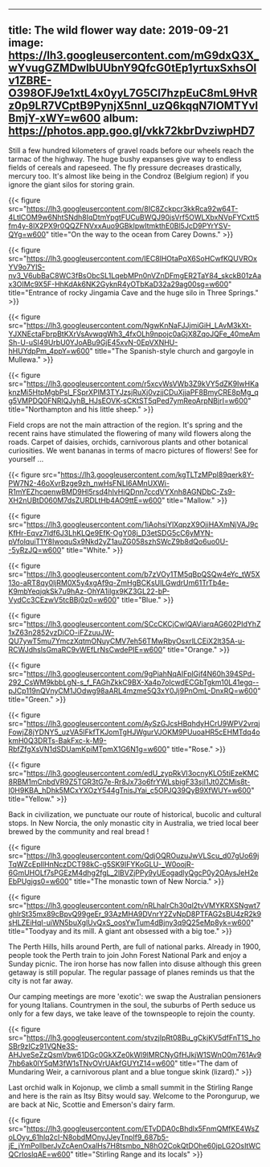 
---
title: The wild flower way
date: 2019-09-21
image: https://lh3.googleusercontent.com/mG9dxQ3X_wYvugGZMDwlbUUbnY9QfcG0tEp1yrtuxSxhsOlv1ZBRE-O398OFJ9e1xtL4x0yyL7G5Cl7hzpEuC8mL9HvRz0p9LR7VCptB9PynjX5nnI_uzQ6kqqN7IOMTYvlBmjY-xWY=w600
album: https://photos.app.goo.gl/vkk72kbrDvziwpHD7
---

Still a few hundred kilometers of gravel roads before our wheels reach the tarmac of the highway. The huge bushy expanses give way to endless fields of cereals and rapeseed. The fly pressure decreases drastically, mercury too. It's almost like being in the Condroz (Belgium region) if you ignore the giant silos for storing grain.

{{< figure src="https://lh3.googleusercontent.com/8IC8Zckpcr3kkRca92w64T-4LtlCOM9w6NhtSNdh8IqDtmYpgtFUCuBWQJ90jsVrf5OWLXbxNVpFYCxtt5fm4y-8lX2PX9r0QQZFNVxxAuo9GBkIpwItmkthE0Bl5JcD9PYrYSV-QYg=w600" title="On the way to the ocean from Carey Downs." >}}

{{< figure src="https://lh3.googleusercontent.com/IEC8lHOtaPqX6SoHCwfKQUVROxYV9o7YIS-nv3_V6ubBaC8WC3fBsObcSL1LqebMPn0nVZnDFmgER2TaY84_skckB01zAax3OIMc9X5F-HhKdAk6NK2GyknR4yOTbKaD32a29ag00sg=w600" title="Entrance of rocky Jingamia Cave and the huge silo in Three Springs." >}}

{{< figure src="https://lh3.googleusercontent.com/NgwKnNaFJJjmiGiH_LAvM3kXt-YJXNEctaFbrpBtKXrVsAvwqgWh3_4fxOLh9npojc0aGjX8ZqoJQFe_40meAmSh-U-uSl49UrbU0YJoABu9GjE45xvN-0EpVXNHU-hHUYdpPm_4ppY=w600" title="The Spanish-style church and gargoyle in Mullewa." >}}

{{< figure src="https://lh3.googleusercontent.com/r5xcvWsVWb3Z9kVY5dZK9IwHKaknzMi5HtpMgbPsl_FSprXPIM3TYJzsjRuXj0vzjjCDuXjjaPF8BmyCRE8pMg_qg5VMPDQ0FNRlQJyhB_HJsEOVK-sCKtST5qPed7ymReoArpNBjrI=w600" title="Northampton and his little sheep." >}}

Field crops are not the main attraction of the region. It's spring and the recent rains have stimulated the flowering of many wild flowers along the roads. Carpet of daisies, orchids, carnivorous plants and other botanical curiosities. We went bananas in terms of macro pictures of flowers! See for yourself ...

{{< figure src="https://lh3.googleusercontent.com/kgTLTzMPpl89qerk8Y-PW7N2-46oXvrBzge9zh_nwHsFNLI6AMnUXWi-R1mYEZhcqenwBMD9Hl5rsd4hlvHiQDnn7ccdVYXnh8AGNDbC-Zs9-XH2nUBtD060M7dsZURDLtHb4AO9ttE=w600" title="Mallow." >}}

{{< figure src="https://lh3.googleusercontent.com/1iAohsiYlXqpzX9OjiHAXmNjVAJ9cKfHr-Eqvz7Idf6J3LhKLQe9EfK-OgY08j_D3etSDG5cC6yMYN-pVfolquiT1Y8IwoquSx9Nkd2yZ1auZG058szhSWcZ9b8dQo6uo0U--5yRzJQ=w600" title="White." >}}

{{< figure src="https://lh3.googleusercontent.com/b7zVOy1TM5qBpQSQw4eYc_tW5X13o-aRT8qy0ljRM0X5y4xgAf9q-ZmHgBCKsUlLGwdrUm61TrTb4e-K9mbYeqjqkSk7u9hAz-OhYA1ilgx9KZ3GL22-bP-VydCc3CEzwV5tcBBj0z0=w600" title="Blue." >}}

{{< figure src="https://lh3.googleusercontent.com/SCcCKCjCwIQAViarqAG602PIdYhZ1xZ63n2852vzDiCO-iFZzuuJW-QU7ywT5mu7YmczXqtmONuyCMV7eh56TMwRbyOsxrlLCEiX2lt35A-u-RCWJdhslsGmaRC9vWEfLrNsCwdePIE=w600" title="Orange." >}}

{{< figure src="https://lh3.googleusercontent.com/9gPiahNqAIFplGjf4N60h394SPd-292_CsWM9kbbLgN-s_f_FAGhZkkC9BX-Xa4p7oIcwdECGbTgkm10L41egq--pJCp119nQVnyCM1JOdwg98aARL4mzme5Q3xY0Jj9PnOmL-DnxRQ=w600" title="Green." >}}

{{< figure src="https://lh3.googleusercontent.com/AySzGJcsHBqhdyHCrU9WPV2vrqjFowjZ8jYDNY5_uzVA5lFkfTKJomTgHJWgurVJOKM9PUuoaHR5cEHMTdq4okmH0Q3DRTs-BakFxc-k-M9-RbfZfgXsVN1dSDUamKpiMTpmX1G6N1g=w600" title="Rose." >}}

{{< figure src="https://lh3.googleusercontent.com/edU_zypRkVI3ocnyKLO5tiEzeKMC8RBM1mCnbdVR9Z5TGR3tG7e-Rr8Jx73o6frYWLsbigF33sjI1Jt0ZCMis8t-I0H9KBA_hDhk5MCxYXOzY544gTnisJYai_c5OPJQ39QyB9XfWUY=w600" title="Yellow." >}}

Back in civilization, we punctuate our route of historical, bucolic and cultural stops. In New Norcia, the only monastic city in Australia, we tried local beer brewed by the community and real bread !

{{< figure src="https://lh3.googleusercontent.com/QdjOQROuzuJwVLScu_d07gUo69jTqWZcEpIlHnNczDCT98kC-g5SK9IFYKoGLU-_W0oojR-6GmUHOLf7sPGEzM4dhg2fgL_2lBVZjPPy9yUEogadlyQgcP0y2OAysJeH2eEbPUgjgs0=w600" title="The monastic town of New Norcia." >}}

{{< figure src="https://lh3.googleusercontent.com/nRLhaIrCh30ql2tvVMYKRXSNgwt7ghlrSt35mx89cBpvQ99geEr_93AzMHA9DVnrY2ZvNpD8PTFAG2sBU4zR2k9sHLZEiHqI-uiWN5buXglUvQxS_oosYwTum4dBjny3q9Q25eMp8yk=w600" title="Toodyay and its mill. A giant ant obsessed with a big toe." >}}

The Perth Hills, hills around Perth, are full of national parks. Already in 1900, people took the Perth train to join John Forest National Park and enjoy a Sunday picnic. The iron horse has now fallen into disuse although this green getaway is still popular. The regular passage of planes reminds us that the city is not far away.

Our camping meetings are more 'exotic': we swap the Australian pensioners for young Italians. Countrymen in the soul, the suburbs of Perth seduce us only for a few days, we take leave of the townspeople to rejoin the county.

{{< figure src="https://lh3.googleusercontent.com/stvzjIpRt08Bu_gCkjKV5dfFnT1S_hoSBr9zICz91VQNe3S-AHJveSeZzQsmVbw61DGc0GkXZe0kWl9lMRCNyGfHJkjW1SWnO0m761Av97hb6ak0lY5qM3fW1sTNvOVrUAkfGUYtZ14=w600" title="The dam of Mundaring Weir, a carnivorous plant and a blue tongue skink (lizard)." >}}

Last orchid walk in Kojonup, we climb a small summit in the Stirling Range and here is the rain as Itsy Bitsy would say. Welcome to the Porongurup, we are back at Nic, Scottie and Emerson's dairy farm.

{{< figure src="https://lh3.googleusercontent.com/ETvDDA0cBhdlx5FnmQMfKE4WsZoLOyy_61hlq2cI-N8obdMOnyJJeyTnpIf9_687b5-jE_jYmPollberJvZcAenOxalHs7H8tsmbo_N8hO2CokQtDOhe60jpLG2OsItWCQCrIoslqAE=w600" title="Stirling Range and its locals" >}}
